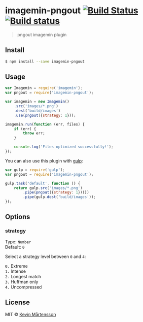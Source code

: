 # imagemin-pngout [![Build Status](http://img.shields.io/travis/imagemin/imagemin-pngout.svg?style=flat)](https://travis-ci.org/imagemin/imagemin-pngout) [![Build status](https://ci.appveyor.com/api/projects/status/mqx38sxvr436et4j?svg=true)](https://ci.appveyor.com/project/ShinnosukeWatanabe/imagemin-pngout)

> pngout imagemin plugin


## Install

```bash
$ npm install --save imagemin-pngout
```


## Usage

```js
var Imagemin = require('imagemin');
var pngout = require('imagemin-pngout');

var imagemin = new Imagemin()
	.src('images/*.png')
	.dest('build/images')
	.use(pngout({strategy: 1}));

imagemin.run(function (err, files) {
	if (err) {
		throw err;
	}

	console.log('Files optimized successfully!'); 
});
```

You can also use this plugin with [gulp](http://gulpjs.com):

```js
var gulp = require('gulp');
var pngout = require('imagemin-pngout');

gulp.task('default', function () {
	return gulp.src('images/*.png')
		.pipe(pngout({strategy: 1})())
		.pipe(gulp.dest('build/images'));
});
```


## Options

### strategy

Type: `Number`  
Default: `0`

Select a strategy level between `0` and `4`:

`0.` Extreme  
`1.` Intense  
`2.` Longest match  
`3.` Huffman only  
`4.` Uncompressed  

## License

MIT © [Kevin Mårtensson](https://github.com/kevva)
